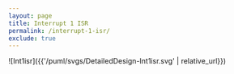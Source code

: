 ```yaml
---
layout: page
title: Interrupt 1 ISR
permalink: /interrupt-1-isr/
exclude: true
---
```


![Int1isr]({{'/puml/svgs/DetailedDesign-Int1isr.svg' | relative_url}})

